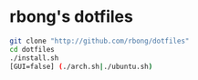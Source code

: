 # rbong's dotfiles

```bash
git clone "http://github.com/rbong/dotfiles"
cd dotfiles
./install.sh
[GUI=false] (./arch.sh|./ubuntu.sh)
```
